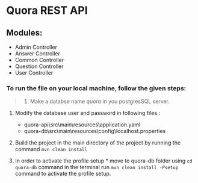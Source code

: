 # Quora REST API #
 ## Modules: ##
  * Admin Controller
  * Answer Controller
  * Common Controller
  * Question Controller
  * User Controller

 ### To run the file on your local machine, follow the given steps: ###
 
 > 1. Make a databse name *quora* in you postgresSQL server\.
   1. Modify the database user and password in following files \: 
        * quora-api\src\main\resources\application.yaml
        * quora-db\\src\\main\\resources\\config\\localhost.properties
   1. Build the project in the main directory of the project by running the command 
 ``mvn clean install``

   1. In order to activate the profile setup 
     * move to quora-db folder using ``cd quora-db`` command in the terminal 
     run ``mvn clean install -Psetup`` command to activate the profile setup. 
>
